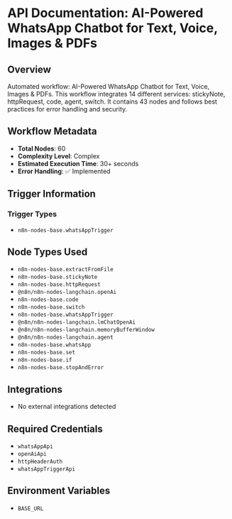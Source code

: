 # API Documentation: AI-Powered WhatsApp Chatbot for Text, Voice, Images & PDFs

## Overview
Automated workflow: AI-Powered WhatsApp Chatbot for Text, Voice, Images & PDFs. This workflow integrates 14 different services: stickyNote, httpRequest, code, agent, switch. It contains 43 nodes and follows best practices for error handling and security.

## Workflow Metadata
- **Total Nodes**: 60
- **Complexity Level**: Complex
- **Estimated Execution Time**: 30+ seconds
- **Error Handling**: ✅ Implemented

## Trigger Information
### Trigger Types
- `n8n-nodes-base.whatsAppTrigger`

## Node Types Used
- `n8n-nodes-base.extractFromFile`
- `n8n-nodes-base.stickyNote`
- `n8n-nodes-base.httpRequest`
- `@n8n/n8n-nodes-langchain.openAi`
- `n8n-nodes-base.code`
- `n8n-nodes-base.switch`
- `n8n-nodes-base.whatsAppTrigger`
- `@n8n/n8n-nodes-langchain.lmChatOpenAi`
- `@n8n/n8n-nodes-langchain.memoryBufferWindow`
- `@n8n/n8n-nodes-langchain.agent`
- `n8n-nodes-base.whatsApp`
- `n8n-nodes-base.set`
- `n8n-nodes-base.if`
- `n8n-nodes-base.stopAndError`

## Integrations
- No external integrations detected

## Required Credentials
- `whatsAppApi`
- `openAiApi`
- `httpHeaderAuth`
- `whatsAppTriggerApi`

## Environment Variables
- `BASE_URL`
